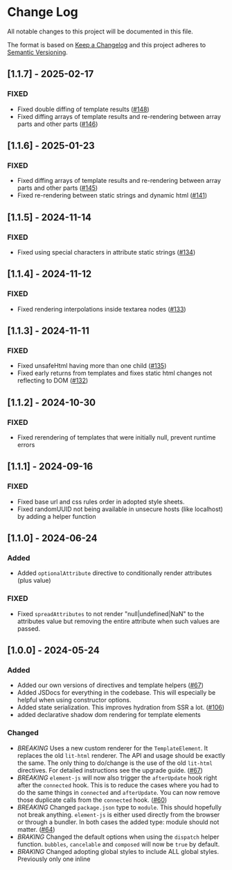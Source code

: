 # Change Log

All notable changes to this project will be documented in this file.

The format is based on [Keep a Changelog](http://keepachangelog.com/) and this project adheres
to [Semantic Versioning](http://semver.org/).

<!--
   PRs should document their user-visible changes (if any) in the
   Unreleased section, uncommenting the header as necessary.
-->

<!-- ## Unreleased -->
<!-- ### Added -->
<!-- ### Changed -->
<!-- ### Removed -->
<!-- ### Fixed -->

## [1.1.7] - 2025-02-17

### FIXED

- Fixed double diffing of template results ([#148](https://github.com/webtides/element-js/pull/148))
- Fixed diffing arrays of template results and re-rendering between array parts and other parts ([#146](https://github.com/webtides/element-js/pull/146))

## [1.1.6] - 2025-01-23

### FIXED

- Fixed diffing arrays of template results and re-rendering between array parts and other parts ([#145](https://github.com/webtides/element-js/pull/145))
- Fixed re-rendering between static strings and dynamic html ([#141](https://github.com/webtides/element-js/pull/141))

## [1.1.5] - 2024-11-14

### FIXED

- Fixed using special characters in attribute static strings ([#134](https://github.com/webtides/element-js/issues/134))

## [1.1.4] - 2024-11-12

### FIXED

- Fixed rendering interpolations inside textarea nodes ([#133](https://github.com/webtides/element-js/issues/133))

## [1.1.3] - 2024-11-11

### FIXED

- Fixed unsafeHtml having more than one child ([#135](https://github.com/webtides/element-js/issues/135))
- Fixed early returns from templates and fixes static html changes not reflecting to DOM ([#132](https://github.com/webtides/element-js/issues/132))


## [1.1.2] - 2024-10-30

### FIXED

- Fixed rerendering of templates that were initially null, prevent runtime errors

## [1.1.1] - 2024-09-16

### FIXED

- Fixed base url and css rules order in adopted style sheets.
- Fixed randomUUID not being available in unsecure hosts (like localhost) by adding a helper function

## [1.1.0] - 2024-06-24

### Added

- Added `optionalAttribute` directive to conditionally render attributes (plus value)

### FIXED

- Fixed `spreadAttributes` to not render "null|undefined|NaN" to the attributes value but removing the entire attribute
  when such values are passed.

## [1.0.0] - 2024-05-24

### Added

- Added our own versions of directives and template helpers ([#67](https://github.com/webtides/element-js/pull/67))
- Added JSDocs for everything in the codebase. This will especially be helpful when using constructor options.
- Added state serialization. This improves hydration from SSR a
  lot. ([#106](https://github.com/webtides/element-js/pull/106))
- added declarative shadow dom rendering for template elements

### Changed

- _BREAKING_ Uses a new custom renderer for the `TemplateElement`. It replaces the old `lit-html` renderer. The API and
  usage should be exactly the same. The only thing to do/change is the use of the old `lit-html` directives. For
  detailed instructions see the upgrade guide. ([#67](https://github.com/webtides/element-js/pull/67))
- _BREAKING_ `element-js` will now also trigger the `afterUpdate` hook right after the `connected` hook. This is to
  reduce the cases where you had to do the same things in `connected` and `afterUpdate`. You can now remove those
  duplicate calls from the `connected` hook. ([#60](https://github.com/webtides/element-js/pull/60))
- _BREAKING_ Changed `package.json` type to `module`. This should hopefully not break anything. `element-js` is either
  used directly from the browser or through a bundler. In both cases the added type: module should not
  matter. ([#64](https://github.com/webtides/element-js/pull/64))
- _BRAKING_ Changed the default options when using the `dispatch` helper function. `bubbles`, `cancelable`
  and `composed` will now be `true` by default.
- _BRAKING_ Changed adopting global styles to include ALL global styles. Previously only one inline <style> with the ID
  of '#globalStyles' would be adopted. For more information see the docs.

### Removed

- _BREAKING_ Removed the `lit-html` dependency. `element-js` is now officially dependency
  free! ([#67](https://github.com/webtides/element-js/pull/67))
- _BREAKING_ Removed the deprecated `BaseElement` constructor option `childListUpdate`. Please use the "
  mutationObserverOptions" dictionary instead. See the docs for more
  info. ([#99](https://github.com/webtides/element-js/pull/99))
- _BREAKING_ Removed the `hooks` map in the `BaseElement`. Using the hooks() map for lifecycle hooks is deprecated!
  Please overwrite the existing lifecycle hook functions. See the docs for more
  info. ([#99](https://github.com/webtides/element-js/pull/99))
- _BREAKING_ Removed the `computed` map in the `BaseElement`. Using the computed() map for computed properties is
  deprecated! Please use regular JS getters and return the computed value. See the docs for more
  info. ([#99](https://github.com/webtides/element-js/pull/99))
- _BREAKING_ Removed all occurrences of `ShadyCSS`
  in `StyledElement`. ([#99](https://github.com/webtides/element-js/pull/99))
- _BRAKING_ Removed the `i18n` helper function. See CHANGELOG how to implement it yourself or use a third party library.

## [1.0.0-alpha.13] - 2024-05-08

### Fixed

- catch security errors when `GlobalStylesStore` tries to read css rules from cross-origin stylesheets.

## [1.0.0-alpha.12] - 2024-03-03

### Added

- added declarative shadow dom rendering for template elements

### Fixed

- fixed issues with whitespace being returned untrimmed in a template result

## [1.0.0-alpha.11] - 2024-03-13

### Fixed

- fixed missing return type `string` for the `template()` function in `TemplateElement`
- fixed types for the `propertyOptions` option in `BaseElement`

## [1.0.0-alpha.10] - 2024-02-20

### Fixed

- fixed unsafeHTML not rendering anything when toString was called
- fixed using = sign in attribute positions with interpolations
- fixed rendering null values in node part positions in SSR
- fixed missing .js file extensions

## [1.0.0-alpha.9] - 2024-01-05

### Changed

- moved DOM methods into connected callbacks to make it safe for the elements to be created in SSR environments

## [1.0.0-alpha.8] - 2024-01-04

### Fixed

- fixed ChildNodePart not replacing dom nodes from unsafeHTML

## [1.0.0-alpha.7] - 2023-12-19

### Fixed

- fixed wrong attribute parts for the same name on different elements

## [1.0.0-alpha.6] - 2023-12-18

### Fixed

- fixed hyphens in attribute names being split in SSR mode

## [1.0.0-alpha.5] - 2023-12-07

### Added

- Added the /docs directory to the files array in package.json
- Added part instances as \_\_part to comment nodes

### Fixed

- fixed escaped unsafeHTML in SSR mode

## [1.0.0-alpha.4] - 2023-12-01

### Fixed

- falsy creation of directive parts for non-directive attributes
- creating parts with wrong comment marker positions

## [1.0.0-alpha.3] - 2023-12-01

### Added

- Added state serialization. This improves hydration from SSR a
  lot. ([#106](https://github.com/webtides/element-js/pull/106))

### Changed

- _BRAKING_ Changed the default options when using the `dispatch` helper function. `bubbles`, `cancelable`
  and `composed` will now be `true` by default.
- _BRAKING_ Changed adopting global styles to include ALL global styles. Previously only one inline <style> with the ID
  of '#globalStyles' would be adopted. For more information see the docs.

### Removed

- _BRAKING_ Removed `i18n` helper function. See CHANGELOG how to implement it yourself or use a third party library.

## [1.0.0-alpha.2] - 2023-08-23

### Added

- Added JSDocs for everything in the codebase. This will especially be helpful when using constructor options.

## [1.0.0-alpha.1] - 2023-08-15

### Added

- Added our own versions of directives and template helpers ([#67](https://github.com/webtides/element-js/pull/67))

### Changed

- _BRAKING_ Uses a new custom renderer for the `TemplateElement`. It replaces the old `lit-html` renderer. The API and
  usage should be exactly the same. The only thing to do/change is the use of the old `lit-html` directives. For
  detailed instructions see the upgrade guide. ([#67](https://github.com/webtides/element-js/pull/67))
- _BREAKING_ `element-js` will now also trigger the `afterUpdate` hook right after the `connected` hook. This is to
  reduce the cases where you had to do the same things in `connected` and `afterUpdate`. You can now remove those
  duplicate calls from the `connected` hook. ([#60](https://github.com/webtides/element-js/pull/60))
- _BREAKING_ Changed `package.json` type to `module`. This should hopefully not break anything. `element-js` is either
  used directly from the browser or through a bundler. In both cases the added type: module should not
  matter. ([#64](https://github.com/webtides/element-js/pull/64))

### Removed

- _BREAKING_ Removed the `lit-html` dependency. `element-js` is now officially dependency
  free! ([#67](https://github.com/webtides/element-js/pull/67))
- _BREAKING_ Removed the deprecated `BaseElement` constructor option `childListUpdate`. Please use the "
  mutationObserverOptions" dictionary instead. See the docs for more
  info. ([#99](https://github.com/webtides/element-js/pull/99))
- _BREAKING_ Removed the `hooks` map in the `BaseElement`. Using the hooks() map for lifecycle hooks is deprecated!
  Please overwrite the existing lifecycle hook functions. See the docs for more
  info. ([#99](https://github.com/webtides/element-js/pull/99))
- _BREAKING_ Removed the `computed` map in the `BaseElement`. Using the computed() map for computed properties is
  deprecated! Please use regular JS getters and return the computed value. See the docs for more
  info. ([#99](https://github.com/webtides/element-js/pull/99))
- _BREAKING_ Removed all occurrences of `ShadyCSS`
  in `StyledElement`. ([#99](https://github.com/webtides/element-js/pull/99))

## [0.7.4] - 2023-11-24

### Added

- storeception (reactive store properties in parent stores)
- context injection in shadow elements requests travel though shadow roots
- defer element connection (disables client side code until called manually)

### Fixed

- late context injection if parent mounts after child (loading order)
- stores updating elements that want to be updated

## [0.7.3] - 2023-03-07

### Fixed

- last release was tagged wrong

## [0.7.2] - 2023-03-03

### Fixed

- watcher callbacks for injected stores

## [0.7.1] - 2023-03-03

### Added

- Elements are now able to watch Stores

### Fixed

- Injection of falsy values

## [0.7.0] - 2023-02-13

### Added

- Dependency Injection via Context Protocol 💉
- Provide reactive Properties or entire Stores via: provideProperties() { return { name : value}}
- Inject / Request them via injectProperties() { return { name : 'defaultValue'}}

### Changed

- docs structure

### Fixed

- Cannot re-render slotted light dom when using the vanilla renderer https://github.com/webtides/element-js/issues/76
- adds Vanilla Renderer Tests

## [0.6.2] - 2022-11-18

### FIXED

- Store always switching to singleProperty Mode if constructed without any arguments.

## [0.6.1] - 2022-11-18

### ADDED

- Store watch() map to control internal store state scope

## [0.6.0] - 2022-11-17

### ADDED

- StoreProperty for shared application state
- Directives for Vanilla Renderer

## [0.5.0] - 2022-09-13

### Changed

- improved the performance of the vanilla-renderer

### Removed

- setting attributes as properties during dom diffing for the vanilla renderer. This is potentially a **breaking**
  change if you used attributes with the "." (dot) notation

## [0.4.3] - 2022-07-06

### ADDED

- parse option to propertyOptions that can be either a boolean OR a function for custom parsing
- enhance reflect option in propertyOptions that it can also be a function for custom reflection

## [0.4.2] - 2022-02-03

### Fixed

- vanilla-renderer: fixes attribute comparsion

## [0.4.1] - 2022-02-01

### Fixed

- refs="id[]" indexing keys not nodes _rolleyes_

### Added

- refs="id[]" aka possibbility to refrence a list of nodes to the $refs map.

## [0.4.0] - 2022-01-28

### Added

- a "vanilla" renderer with support for hydration and no dependencies

### Changed

- uses new @web/test-runner isntead of karma (#27)

## [0.3.3] - 2021-09-22

### Added

- optional complex event callback notation to support addEventListener options (i.E. for passive Event Listeners )
- Example: {listener: () => {}, options: { passive: true } }
- docs
- tests

## [0.3.2] - 2021-03-09

### Added

- bundled version of `element-js` to use from a CDN and be able to prototype in tools like CodePen etc.

## [0.3.1] - 2020-12-08

### Fixed

- i18n fallback values

### Added

- i18n tests

## [0.3.0] - 2020-07-27

### Added

- first batch/draft of the documentation
- property/attribute reflection via constructor options (see the [Documentation](/docs/README.md#propertyoptions) for
  more info)
- mutationObserverOptions to enable observing subtree mutations (see
  the [Documentation](/docs/README.md#mutationobserveroptions) for more info)

### Removed

- `childListUpdate` constructor option has been deprecated and will be removed before `1.0`

## [0.2.0] - 2020-07-01

### Changed

- uses shady-render instead of render from `lit-html` for rendering templates to be compatible with the shady-css
  polyfill
- refactored and simplified `StyledElement`s handling/loading of style sheets

## [0.1.0] - 2020-06-26

- initial release
